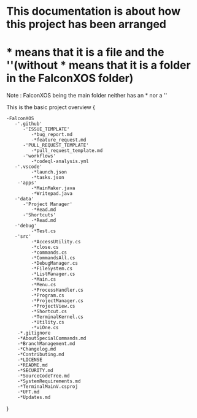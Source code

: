 # This documentation is about how this project has been arranged

# * means that it is a file and the ''(without * means that it is a folder in the FalconXOS folder)

Note : FalconXOS being the main folder neither has an * nor a ''

This is the basic project overview
{
    
    
    -FalconXOS
       -'.github'
          -'ISSUE_TEMPLATE'
             -*bug_report.md
             -*feature_request.md
          -'PULL_REQUEST_TEMPLATE'
             -*pull_request_template.md
          -'workflows'
             -*codeql-analysis.yml
       -'.vscode'
             -*launch.json
             -*tasks.json
        -'apps'
             -*MainMaker.java
             -*Writepad.java
       -'data'
          -'Project Manager'
             -*Read.md
          -'Shortcuts'
             -*Read.md
       -'debug'
             -*Test.cs
       -'src'
             -*AccessUtility.cs
             -*close.cs
             -*commands.cs
             -*CommandsAll.cs
             -*DebugManager.cs
             -*FileSystem.cs
             -*ListManager.cs
             -*Main.cs
             -*Menu.cs
             -*ProcessHandler.cs
             -*Program.cs
             -*ProjectManager.cs
             -*ProjectView.cs
             -*Shortcut.cs
             -*TerminalKernel.cs
             -*Utility.cs
             -*viOne.cs
        -*.gitignore
        -*AboutSpecialCommands.md
        -*BranchManagement.md
        -*Changelog.md
        -*Contributing.md
        -*LICENSE
        -*README.md
        -*SECURITY.md
        -*SourceCodeTree.md
        -*SystemRequirements.md
        -*TerminalMainV.csproj
        -*UFT.md
        -*Updates.md
        


}
